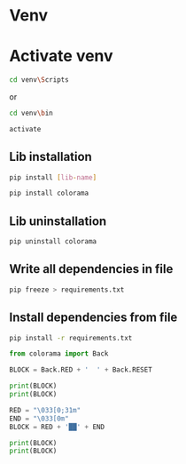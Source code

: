 # Venv

# Activate venv

```bash
cd venv\Scripts
```

or

```bash
cd venv\bin
```

```bash
activate
```

## Lib installation

```bash
pip install [lib-name]
```

```bash
pip install colorama
```

## Lib uninstallation

```bash
pip uninstall colorama
```

## Write all dependencies in file

```bash
pip freeze > requirements.txt
```

## Install dependencies from file

```bash
pip install -r requirements.txt
```

```python
from colorama import Back

BLOCK = Back.RED + '  ' + Back.RESET

print(BLOCK)
print(BLOCK)

RED = "\033[0;31m"
END = "\033[0m"
BLOCK = RED + '██' + END

print(BLOCK)
print(BLOCK)
```


